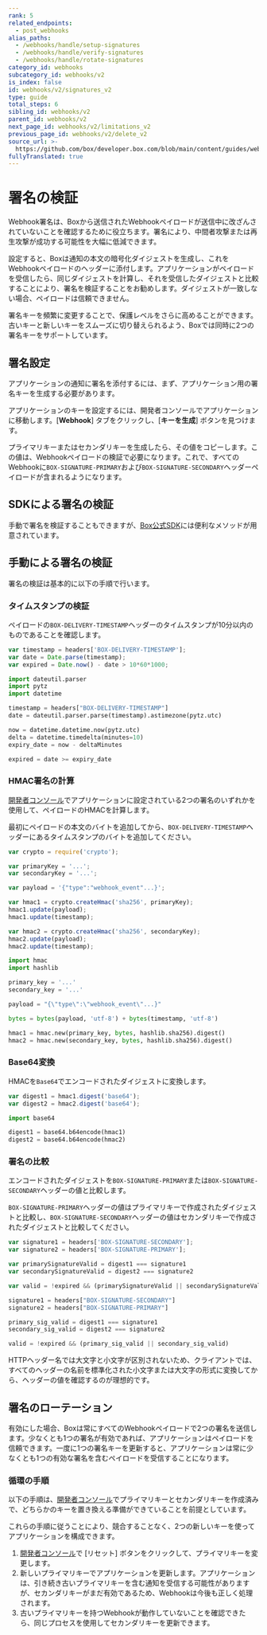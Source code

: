 ```yaml
---
rank: 5
related_endpoints:
  - post_webhooks
alias_paths:
  - /webhooks/handle/setup-signatures
  - /webhooks/handle/verify-signatures
  - /webhooks/handle/rotate-signatures
category_id: webhooks
subcategory_id: webhooks/v2
is_index: false
id: webhooks/v2/signatures_v2
type: guide
total_steps: 6
sibling_id: webhooks/v2
parent_id: webhooks/v2
next_page_id: webhooks/v2/limitations_v2
previous_page_id: webhooks/v2/delete_v2
source_url: >-
  https://github.com/box/developer.box.com/blob/main/content/guides/webhooks/v2/signatures_v2.md
fullyTranslated: true
---
```

# 署名の検証

Webhook署名は、Boxから送信されたWebhookペイロードが送信中に改ざんされていないことを確認するために役立ちます。署名により、中間者攻撃または再生攻撃が成功する可能性を大幅に低減できます。

設定すると、Boxは通知の本文の暗号化ダイジェストを生成し、これをWebhookペイロードのヘッダーに添付します。アプリケーションがペイロードを受信したら、同じダイジェストを計算し、それを受信したダイジェストと比較することにより、署名を検証することをお勧めします。ダイジェストが一致しない場合、ペイロードは信頼できません。

署名キーを頻繁に変更することで、保護レベルをさらに高めることができます。古いキーと新しいキーをスムーズに切り替えられるよう、Boxでは同時に2つの署名キーをサポートしています。

## 署名設定

アプリケーションの通知に署名を添付するには、まず、アプリケーション用の署名キーを生成する必要があります。

アプリケーションのキーを設定するには、開発者コンソールでアプリケーションに移動します。\[**Webhook**] タブをクリックし、\[**キーを生成**] ボタンを見つけます。 

プライマリキーまたはセカンダリキーを生成したら、その値をコピーします。この値は、Webhookペイロードの検証で必要になります。これで、すべてのWebhookに`BOX-SIGNATURE-PRIMARY`および`BOX-SIGNATURE-SECONDARY`ヘッダーペイロードが含まれるようになります。

## SDKによる署名の検証

手動で署名を検証することもできますが、[Box公式SDK][sdks]には便利なメソッドが用意されています。

<Samples id="x_webhooks" variant="validate_signatures">

</Samples>

## 手動による署名の検証

署名の検証は基本的に以下の手順で行います。

### タイムスタンプの検証

ペイロードの`BOX-DELIVERY-TIMESTAMP`ヘッダーのタイムスタンプが10分以内のものであることを確認します。

<Tabs>

<Tab title="Node">

```js
var timestamp = headers['BOX-DELIVERY-TIMESTAMP'];
var date = Date.parse(timestamp);
var expired = Date.now() - date > 10*60*1000;
```

</Tab>

<Tab title="Python">

```py
import dateutil.parser
import pytz
import datetime

timestamp = headers["BOX-DELIVERY-TIMESTAMP"]
date = dateutil.parser.parse(timestamp).astimezone(pytz.utc)

now = datetime.datetime.now(pytz.utc)
delta = datetime.timedelta(minutes=10)
expiry_date = now - deltaMinutes

expired = date >= expiry_date
```

</Tab>

</Tabs>

### HMAC署名の計算

[開発者コンソール][console]でアプリケーションに設定されている2つの署名のいずれかを使用して、ペイロードのHMACを計算します。

最初にペイロードの本文のバイトを追加してから、`BOX-DELIVERY-TIMESTAMP`ヘッダーにあるタイムスタンプのバイトを追加してください。

<Tabs>

<Tab title="Node">

```js
var crypto = require('crypto');

var primaryKey = '...';
var secondaryKey = '...';

var payload = '{"type":"webhook_event"...}';

var hmac1 = crypto.createHmac('sha256', primaryKey);
hmac1.update(payload);
hmac1.update(timestamp);

var hmac2 = crypto.createHmac('sha256', secondaryKey);
hmac2.update(payload);
hmac2.update(timestamp);
```

</Tab>

<Tab title="Python">

```py
import hmac
import hashlib

primary_key = '...'
secondary_key = '...'

payload = "{\"type\":\"webhook_event\"...}"

bytes = bytes(payload, 'utf-8') + bytes(timestamp, 'utf-8')

hmac1 = hmac.new(primary_key, bytes, hashlib.sha256).digest()
hmac2 = hmac.new(secondary_key, bytes, hashlib.sha256).digest()
```

</Tab>

</Tabs>

### Base64変換

HMACを`Base64`でエンコードされたダイジェストに変換します。

<Tabs>

<Tab title="Node">

```js
var digest1 = hmac1.digest('base64');
var digest2 = hmac2.digest('base64');
```

</Tab>

<Tab title="Python">

```py
import base64

digest1 = base64.b64encode(hmac1)
digest2 = base64.b64encode(hmac2)
```

</Tab>

</Tabs>

### 署名の比較

エンコードされたダイジェストを`BOX-SIGNATURE-PRIMARY`または`BOX-SIGNATURE-SECONDARY`ヘッダーの値と比較します。

`BOX-SIGNATURE-PRIMARY`ヘッダーの値はプライマリキーで作成されたダイジェストと比較し、`BOX-SIGNATURE-SECONDARY`ヘッダーの値はセカンダリキーで作成されたダイジェストと比較してください。

<Tabs>

<Tab title="Node">

```js
var signature1 = headers['BOX-SIGNATURE-SECONDARY'];
var signature2 = headers['BOX-SIGNATURE-PRIMARY'];

var primarySignatureValid = digest1 === signature1
var secondarySignatureValid = digest2 === signature2

var valid = !expired && (primarySignatureValid || secondarySignatureValid)
```

</Tab>

<Tab title="Python">

```py
signature1 = headers["BOX-SIGNATURE-SECONDARY"]
signature2 = headers["BOX-SIGNATURE-PRIMARY"]

primary_sig_valid = digest1 === signature1
secondary_sig_valid = digest2 === signature2

valid = !expired && (primary_sig_valid || secondary_sig_valid)
```

</Tab>

</Tabs>

<Message warning>

HTTPヘッダー名では大文字と小文字が区別されないため、クライアントでは、すべてのヘッダーの名前を標準化された小文字または大文字の形式に変換してから、ヘッダーの値を確認するのが理想的です。

</Message>

## 署名のローテーション

有効にした場合、Boxは常にすべてのWebhookペイロードで2つの署名を送信します。少なくとも1つの署名が有効であれば、アプリケーションはペイロードを信頼できます。一度に1つの署名キーを更新すると、アプリケーションは常に少なくとも1つの有効な署名を含むペイロードを受信することになります。

### 循環の手順

以下の手順は、[開発者コンソール][console]でプライマリキーとセカンダリキーを作成済みで、どちらかのキーを置き換える準備ができていることを前提としています。

これらの手順に従うことにより、競合することなく、2つの新しいキーを使ってアプリケーションを構成できます。

1. [開発者コンソール][console]で \[リセット] ボタンをクリックして、プライマリキーを変更します。
2. 新しいプライマリキーでアプリケーションを更新します。アプリケーションは、引き続き古いプライマリキーを含む通知を受信する可能性がありますが、セカンダリキーがまだ有効であるため、Webhookは今後も正しく処理されます。
3. 古いプライマリキーを持つWebhookが動作していないことを確認できたら、同じプロセスを使用してセカンダリキーを更新できます。

[sdks]: g://tooling/sdks

[console]: https://app.box.com/developers/console
